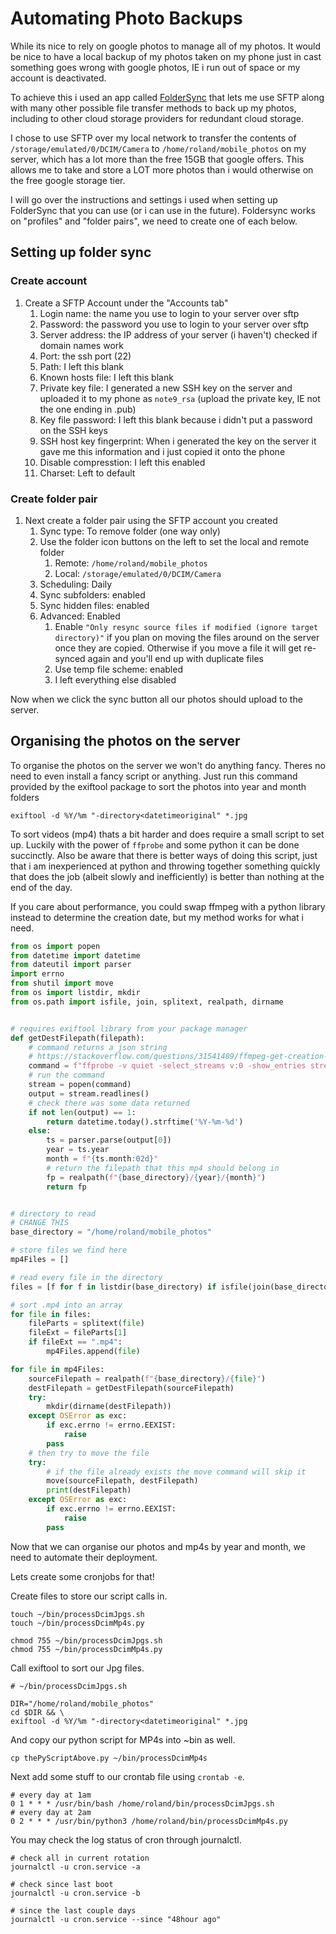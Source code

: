 # Automating Photo Backups

While its nice to rely on google photos to manage all of my photos. It would be nice to have a local backup of my photos taken on my phone just in cast something goes wrong with google photos, IE i run out of space or my account is deactivated.

To achieve this i used an app called [FolderSync](https://play.google.com/store/apps/details?id=dk.tacit.android.foldersync.lite&hl=en_AU&gl=US) that lets me use SFTP along with many other possible file transfer methods to back up my photos, including to other cloud storage providers for redundant cloud storage.

I chose to use SFTP over my local network to transfer the contents of `/storage/emulated/0/DCIM/Camera` to `/home/roland/mobile_photos` on my server, which has a lot more than the free 15GB that google offers. This allows me to take and store a LOT more photos than i would otherwise on the free google storage tier.

I will go over the instructions and settings i used when setting up FolderSync that you can use (or i can use in the future). Foldersync works on "profiles" and "folder pairs", we need to create one of each below.

## Setting up folder sync

### Create account

1. Create a SFTP Account under the "Accounts tab"
   1. Login name: the name you use to login to your server over sftp
   2. Password: the password you use to login to your server over sftp
   3. Server address: the IP address of your server (i haven't) checked if domain names work
   4. Port: the ssh port (22)
   5. Path: I left this blank
   6. Known hosts file: I left this blank
   7. Private key file: I generated a new SSH key on the server and uploaded it to my phone as `note9_rsa` (upload the private key, IE not the one ending in .pub)
   8. Key file password: I left this blank because i didn't put a password on the SSH keys
   9. SSH host key fingerprint: When i generated the key on the server it gave me this information and i just copied it onto the phone
   10. Disable compresstion: I left this enabled
   11. Charset: Left to default

### Create folder pair

1. Next create a folder pair using the SFTP account you created
    1. Sync type: To remove folder (one way only)
    2. Use the folder icon buttons on the left to set the local and remote folder
        1. Remote: `/home/roland/mobile_photos`
        2. Local: `/storage/emulated/0/DCIM/Camera`
    3. Scheduling: Daily
    4. Sync subfolders: enabled
    5. Sync hidden files: enabled
    6. Advanced: Enabled
        1. Enable `"Only resync source files if modified (ignore target directory)"` if you plan on moving the files around on the server once they are copied. Otherwise if you move a file it will get re-synced again and you'll end up with duplicate files
        2. Use temp file scheme: enabled
        3. I left everything else disabled

Now when we click the sync button all our photos should upload to the server.

## Organising the photos on the server

To organise the photos on the server we won't do anything fancy. Theres no need to even install a fancy script or anything. Just run this command provided by the exiftool package to sort the photos into year and month folders

```none
exiftool -d %Y/%m "-directory<datetimeoriginal" *.jpg
```

To sort videos (mp4) thats a bit harder and does require a small script to set up. Luckily with the power of `ffprobe` and some python it can be done succinctly. Also be aware that there is better ways of doing this script, just that i am inexperienced at python and throwing together something quickly that does the job (albeit slowly and inefficiently) is better than nothing at the end of the day.

If you care about performance, you could swap ffmpeg with a python library instead to determine the creation date, but my method works for what i need.

```python
from os import popen
from datetime import datetime
from dateutil import parser
import errno
from shutil import move
from os import listdir, mkdir
from os.path import isfile, join, splitext, realpath, dirname


# requires exiftool library from your package manager
def getDestFilepath(filepath):
    # command returns a json string
    # https://stackoverflow.com/questions/31541489/ffmpeg-get-creation-and-or-modification-date
    command = f"ffprobe -v quiet -select_streams v:0 -show_entries stream_tags=creation_time -of default=noprint_wrappers=1:nokey=1 {filepath}"
    # run the command
    stream = popen(command)
    output = stream.readlines()
    # check there was some data returned
    if not len(output) == 1:
        return datetime.today().strftime('%Y-%m-%d')
    else:
        ts = parser.parse(output[0])
        year = ts.year
        month = f"{ts.month:02d}"
        # return the filepath that this mp4 should belong in
        fp = realpath(f"{base_directory}/{year}/{month}")
        return fp


# directory to read
# CHANGE THIS
base_directory = "/home/roland/mobile_photos"

# store files we find here
mp4Files = []

# read every file in the directory
files = [f for f in listdir(base_directory) if isfile(join(base_directory, f))]

# sort .mp4 into an array
for file in files:
    fileParts = splitext(file)
    fileExt = fileParts[1]
    if fileExt == ".mp4":
        mp4Files.append(file)

for file in mp4Files:
    sourceFilepath = realpath(f"{base_directory}/{file}")
    destFilepath = getDestFilepath(sourceFilepath)
    try:
        mkdir(dirname(destFilepath))
    except OSError as exc:
        if exc.errno != errno.EEXIST:
            raise
        pass
    # then try to move the file
    try:
        # if the file already exists the move command will skip it
        move(sourceFilepath, destFilepath)
        print(destFilepath)
    except OSError as exc:
        if exc.errno != errno.EEXIST:
            raise
        pass
```

Now that we can organise our photos and mp4s by year and month, we need to automate their deployment.

Lets create some cronjobs for that!

Create files to store our script calls in.

```none
touch ~/bin/processDcimJpgs.sh
touch ~/bin/processDcimMp4s.py

chmod 755 ~/bin/processDcimJpgs.sh
chmod 755 ~/bin/processDcimMp4s.py
```

Call exiftool to sort our Jpg files.

```shell
# ~/bin/processDcimJpgs.sh

DIR="/home/roland/mobile_photos"
cd $DIR && \
exiftool -d %Y/%m "-directory<datetimeoriginal" *.jpg
```

And copy our python script for MP4s into ~bin as well.

```shell
cp thePyScriptAbove.py ~/bin/processDcimMp4s
```

Next add some stuff to our crontab file using `crontab -e`.

```none
# every day at 1am
0 1 * * * /usr/bin/bash /home/roland/bin/processDcimJpgs.sh
# every day at 2am
0 2 * * * /usr/bin/python3 /home/roland/bin/processDcimMp4s.py
```

You may check the log status of cron through journalctl.

```none
# check all in current rotation
journalctl -u cron.service -a

# check since last boot
journalctl -u cron.service -b

# since the last couple days
journalctl -u cron.service --since "48hour ago"
```

